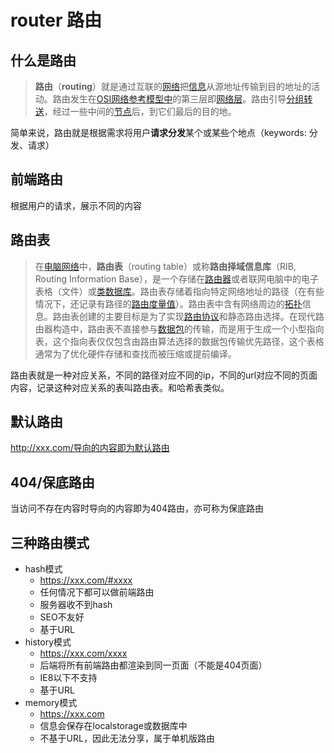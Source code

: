 # router 路由

## 什么是路由

> **路由**（**routing**）就是通过互联的[网络](https://zh.wikipedia.org/wiki/互聯網 "网络")把[信息](https://zh.wikipedia.org/wiki/信息 "信息")从源地址传输到目的地址的活动。路由发生在[OSI网络参考模型中](https://zh.wikipedia.org/wiki/OSI模型 "OSI网络参考模型中")的第三层即[网络层](https://zh.wikipedia.org/wiki/网络层 "网络层")。路由引导[分组转送](https://zh.wikipedia.org/w/index.php?title=分组轉送\&action=edit\&redlink=1\&variant=zh-sg "分组转送")，经过一些中间的[节点](https://zh.wikipedia.org/wiki/節點 "节点")后，到它们最后的目的地。

简单来说，路由就是根据需求将用户**请求分发**某个或某些个地点（keywords: 分发、请求）

## 前端路由

根据用户的请求，展示不同的内容

## 路由表

> 在[电脑网络](https://zh.wikipedia.org/wiki/计算机网络 "电脑网络")中，**路由表**（routing table）或称**路由择域信息库**（RIB, Routing Information Base），是一个存储在[路由器](https://zh.wikipedia.org/wiki/路由器 "路由器")或者联网电脑中的电子表格（文件）或[类数据库](https://zh.wikipedia.org/w/index.php?title=类数据库\&action=edit\&redlink=1 "类数据库")。路由表存储着指向特定网络地址的路径（在有些情况下，还记录有路径的[路由度量值](https://zh.wikipedia.org/w/index.php?title=路由度量值\&action=edit\&redlink=1 "路由度量值")）。路由表中含有网络周边的[拓扑](https://zh.wikipedia.org/wiki/拓扑 "拓扑")信息。路由表创建的主要目标是为了实现[路由协议](https://zh.wikipedia.org/wiki/路由协议 "路由协议")和静态路由选择。在现代路由器构造中，路由表不直接参与[数据包](https://zh.wikipedia.org/wiki/数据包 "数据包")的传输，而是用于生成一个小型指向表，这个指向表仅仅包含由路由算法选择的数据包传输优先路径，这个表格通常为了优化硬件存储和查找而被压缩或提前编译。

路由表就是一种对应关系，不同的路径对应不同的ip，不同的url对应不同的页面内容，记录这种对应关系的表叫路由表。和哈希表类似。

## 默认路由

<http://xxx.com/导向的内容即为默认路由>

## 404/保底路由

当访问不存在内容时导向的内容即为404路由，亦可称为保底路由

## 三种路由模式

-   hash模式
    -   <https://xxx.com/#xxxx>
    -   任何情况下都可以做前端路由
    -   服务器收不到hash
    -   SEO不友好
    -   基于URL
-   history模式
    -   <https://xxx.com/xxxx>
    -   后端将所有前端路由都渲染到同一页面（不能是404页面）
    -   IE8以下不支持
    -   基于URL
-   memory模式
    -   <https://xxx.com>
    -   信息会保存在localstorage或数据库中
    -   不基于URL，因此无法分享，属于单机版路由
